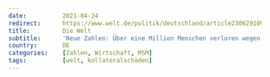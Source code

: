```yaml
---
date:          2021-04-24
redirect:      https://www.welt.de/politik/deutschland/article230629109/Neue-Zahlen-Ueber-eine-Million-Menschen-verloren-wegen-Corona-den-Job.html
title:         Die Welt
subtitle:      'Neue Zahlen: Über eine Million Menschen verloren wegen Corona den Job'
country:       DE
categories:    [Zahlen, Wirtschaft, MSM]
tags:          [welt, kollateralschäden]
---
```

